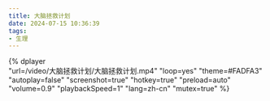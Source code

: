 ```yaml
---
title: 大脑拯救计划
date: 2024-07-15 10:36:39
tags:
- 生理
---
```


{%
    dplayer     
    "url=/video/大脑拯救计划/大脑拯救计划.mp4"
    "loop=yes"
    "theme=#FADFA3"
    "autoplay=false"
    "screenshot=true"
    "hotkey=true"
    "preload=auto"
    "volume=0.9"
    "playbackSpeed=1"
    "lang=zh-cn"
    "mutex=true"
%}

